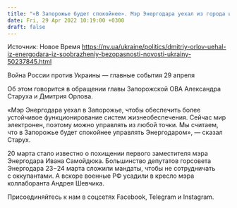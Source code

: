 ```yaml
---
title: "«В Запорожье будет спокойнее». Мэр Энергодара уехал из города и будет управлять удаленно"
date: Fri, 29 Apr 2022 10:19:00 +0300
draft: false
---
```

Источник: Новое Время https://nv.ua/ukraine/politics/dmitriy-orlov-uehal-iz-energodara-iz-soobrazheniy-bezopasnosti-novosti-ukrainy-50237845.html


Война России против Украины — главные события 29 апреля

Об этом говорится в обращении главы Запорожской ОВА Александра Старуха и Дмитрия Орлова.

«Мэр Энергодара уехал в Запорожье, чтобы обеспечить более устойчивое функционирование систем жизнеобеспечения. Сейчас мир электронен, поэтому можно управлять из любой точки. Мы считаем, что в Запорожье будет спокойнее управлять Энергодаром», — сказал Старух.

20 марта стало известно о похищении первого заместителя мэра Энергодара Ивана Самойдюка. Большинство депутатов горсовета Энергодара 23−24 марта сложили мандаты, чтобы не сотрудничать с оккупантами. А вскоре военные РФ усадили в кресло мэра коллаборанта Андрея Шевчика.

Присоединяйтесь к нам в соцсетях Facebook, Telegram и Instagram.
